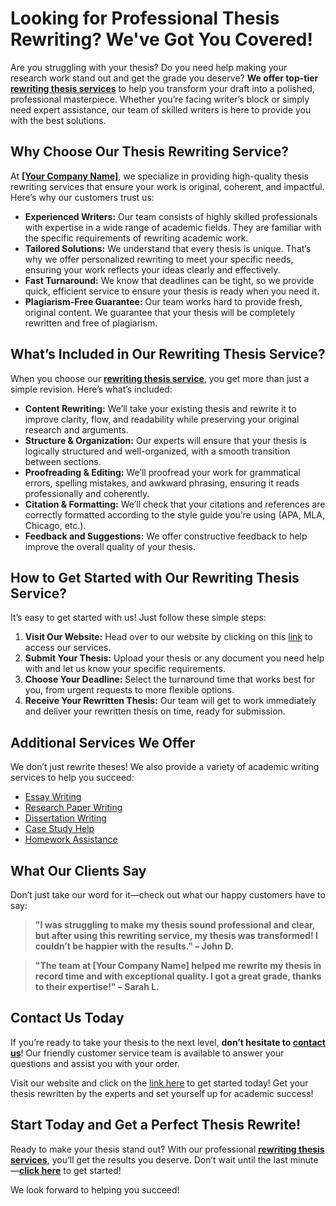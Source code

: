 # Looking for Professional Thesis Rewriting? We've Got You Covered!

Are you struggling with your thesis? Do you need help making your research work stand out and get the grade you deserve? **We offer top-tier [rewriting thesis services](https://tinyurl.com/topessay?keyword=rewriting+thesis)** to help you transform your draft into a polished, professional masterpiece. Whether you’re facing writer’s block or simply need expert assistance, our team of skilled writers is here to provide you with the best solutions.

## Why Choose Our Thesis Rewriting Service?

At **[[Your Company Name]](https://tinyurl.com/topessay?keyword=rewriting+thesis)**, we specialize in providing high-quality thesis rewriting services that ensure your work is original, coherent, and impactful. Here’s why our customers trust us:

- **Experienced Writers:** Our team consists of highly skilled professionals with expertise in a wide range of academic fields. They are familiar with the specific requirements of rewriting academic work.
- **Tailored Solutions:** We understand that every thesis is unique. That’s why we offer personalized rewriting to meet your specific needs, ensuring your work reflects your ideas clearly and effectively.
- **Fast Turnaround:** We know that deadlines can be tight, so we provide quick, efficient service to ensure your thesis is ready when you need it.
- **Plagiarism-Free Guarantee:** Our team works hard to provide fresh, original content. We guarantee that your thesis will be completely rewritten and free of plagiarism.

## What’s Included in Our Rewriting Thesis Service?

When you choose our **[rewriting thesis service](https://tinyurl.com/topessay?keyword=rewriting+thesis)**, you get more than just a simple revision. Here’s what’s included:

- **Content Rewriting:** We’ll take your existing thesis and rewrite it to improve clarity, flow, and readability while preserving your original research and arguments.
- **Structure & Organization:** Our experts will ensure that your thesis is logically structured and well-organized, with a smooth transition between sections.
- **Proofreading & Editing:** We’ll proofread your work for grammatical errors, spelling mistakes, and awkward phrasing, ensuring it reads professionally and coherently.
- **Citation & Formatting:** We’ll check that your citations and references are correctly formatted according to the style guide you’re using (APA, MLA, Chicago, etc.).
- **Feedback and Suggestions:** We offer constructive feedback to help improve the overall quality of your thesis.

## How to Get Started with Our Rewriting Thesis Service?

It’s easy to get started with us! Just follow these simple steps:

1. **Visit Our Website:** Head over to our website by clicking on this [link](https://tinyurl.com/topessay?keyword=rewriting+thesis) to access our services.
2. **Submit Your Thesis:** Upload your thesis or any document you need help with and let us know your specific requirements.
3. **Choose Your Deadline:** Select the turnaround time that works best for you, from urgent requests to more flexible options.
4. **Receive Your Rewritten Thesis:** Our team will get to work immediately and deliver your rewritten thesis on time, ready for submission.

## Additional Services We Offer

We don’t just rewrite theses! We also provide a variety of academic writing services to help you succeed:

- [Essay Writing](https://tinyurl.com/topessay?keyword=rewriting+thesis)
- [Research Paper Writing](https://tinyurl.com/topessay?keyword=rewriting+thesis)
- [Dissertation Writing](https://tinyurl.com/topessay?keyword=rewriting+thesis)
- [Case Study Help](https://tinyurl.com/topessay?keyword=rewriting+thesis)
- [Homework Assistance](https://tinyurl.com/topessay?keyword=rewriting+thesis)

## What Our Clients Say

Don’t just take our word for it—check out what our happy customers have to say:

> **"I was struggling to make my thesis sound professional and clear, but after using this rewriting service, my thesis was transformed! I couldn’t be happier with the results." – John D.**

> **"The team at [Your Company Name] helped me rewrite my thesis in record time and with exceptional quality. I got a great grade, thanks to their expertise!" – Sarah L.**

## Contact Us Today

If you’re ready to take your thesis to the next level, **don’t hesitate to [contact us](https://tinyurl.com/topessay?keyword=rewriting+thesis)**! Our friendly customer service team is available to answer your questions and assist you with your order.

Visit our website and click on the [link here](https://tinyurl.com/topessay?keyword=rewriting+thesis) to get started today! Get your thesis rewritten by the experts and set yourself up for academic success!

## Start Today and Get a Perfect Thesis Rewrite!

Ready to make your thesis stand out? With our professional **[rewriting thesis services](https://tinyurl.com/topessay?keyword=rewriting+thesis)**, you’ll get the results you deserve. Don’t wait until the last minute—**[click here](https://tinyurl.com/topessay?keyword=rewriting+thesis)** to get started!

We look forward to helping you succeed!
